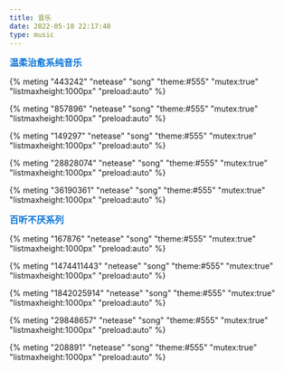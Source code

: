 ```yaml
---
title: 音乐
date: 2022-05-10 22:17:48
type: music
---
```


<font color=#0c74d6 size=3 face="黑体">**温柔治愈系纯音乐**</font>

{% meting "443242" "netease" "song" "theme:#555" "mutex:true" "listmaxheight:1000px" "preload:auto" %}

{% meting "857896" "netease" "song" "theme:#555" "mutex:true" "listmaxheight:1000px" "preload:auto" %}

{% meting "149297" "netease" "song" "theme:#555" "mutex:true" "listmaxheight:1000px" "preload:auto" %}

{% meting "28828074" "netease" "song" "theme:#555" "mutex:true" "listmaxheight:1000px" "preload:auto" %}

{% meting "36190361" "netease" "song" "theme:#555" "mutex:true" "listmaxheight:1000px" "preload:auto" %}



<font color=#0c74d6 size=3 face="黑体">**百听不厌系列**</font>

{% meting "167876" "netease" "song" "theme:#555" "mutex:true" "listmaxheight:1000px" "preload:auto" %}

{% meting "1474411443" "netease" "song" "theme:#555" "mutex:true" "listmaxheight:1000px" "preload:auto" %}

{% meting "1842025914" "netease" "song" "theme:#555" "mutex:true" "listmaxheight:1000px" "preload:auto" %}

{% meting "29848657" "netease" "song" "theme:#555" "mutex:true" "listmaxheight:1000px" "preload:auto" %}

{% meting "208891" "netease" "song" "theme:#555" "mutex:true" "listmaxheight:1000px" "preload:auto" %}